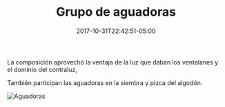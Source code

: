 ﻿---
title: "Grupo de aguadoras"
description: "Grupo de aguadoras. Sritas que tomaron parte en las fiestas. Feria del Algodón Torreón Coah. 1925"
slug: "g"
image: pic07.jpg
keywords: ""
categories: 
    - ""
    - ""
date: 2017-10-31T22:42:51-05:00
draft: false
---
La composición aprovechó la ventaja de la luz que daban los ventalanes y el dominio del contraluz, 

También participan las aguadoras en la siembra y pizca del algodón.

![Aguadoras](https://claudiaguerreros.github.io/juliososa/img/pic07.jpg)
